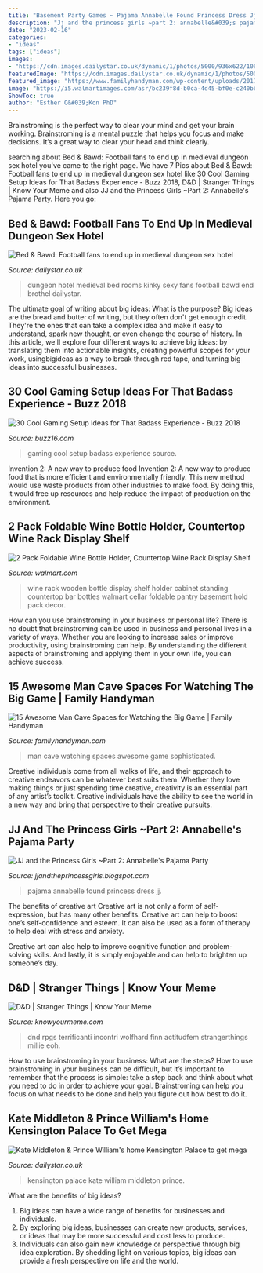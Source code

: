 ```yaml
---
title: "Basement Party Games ~ Pajama Annabelle Found Princess Dress Jj"
description: "Jj and the princess girls ~part 2: annabelle&#039;s pajama party"
date: "2023-02-16"
categories:
- "ideas"
tags: ["ideas"]
images:
- "https://cdn.images.dailystar.co.uk/dynamic/1/photos/5000/936x622/1068005.jpg"
featuredImage: "https://cdn.images.dailystar.co.uk/dynamic/1/photos/5000/936x622/1068005.jpg"
featured_image: "https://www.familyhandyman.com/wp-content/uploads/2017/10/classicbar_06.jpg"
image: "https://i5.walmartimages.com/asr/bc239f8d-b0ca-4d45-bf0e-c240bb249ea8.33b6725e7286f81f03df5455c473d84f.jpeg"
ShowToc: true
author: "Esther O&#039;Kon PhD"
---
```



Brainstroming is the perfect way to clear your mind and get your brain working. Brainstroming is a mental puzzle that helps you focus and make decisions. It’s a great way to clear your head and think clearly.

	

		
searching about Bed &amp; Bawd: Football fans to end up in medieval dungeon sex hotel you've came to the right page. We have 7 Pics about Bed &amp; Bawd: Football fans to end up in medieval dungeon sex hotel like 30 Cool Gaming Setup Ideas for That Badass Experience - Buzz 2018, D&amp;D | Stranger Things | Know Your Meme and also JJ and the Princess Girls ~Part 2: Annabelle&#039;s Pajama Party. Here you go:
		
    
## Bed &amp; Bawd: Football Fans To End Up In Medieval Dungeon Sex Hotel

<img loading=lazy src="https://cdn.images.dailystar.co.uk/dynamic/1/photos/972000/936x622/38972.jpg" onerror="this.onerror=null;this.src='https://tse2.mm.bing.net/th?id=OIP.YS0p5xSomUjFVMkKVY0cjAHaE6&amp;pid=15.1';" alt="Bed &amp; Bawd: Football fans to end up in medieval dungeon sex hotel">

_Source: dailystar.co.uk_

>dungeon hotel medieval bed rooms kinky sexy fans football bawd end brothel dailystar. 

	

The ultimate goal of writing about big ideas: What is the purpose?
Big ideas are the bread and butter of writing, but they often don't get enough credit. They're the ones that can take a complex idea and make it easy to understand, spark new thought, or even change the course of history. In this article, we'll explore four different ways to achieve big ideas: by translating them into actionable insights, creating powerful scopes for your work, usingbigideas as a way to break through red tape, and turning big ideas into successful businesses.

    
## 30 Cool Gaming Setup Ideas For That Badass Experience - Buzz 2018

<img loading=lazy src="http://buzz16.com/wp-content/uploads/2018/01/Cool-Gaming-Setup-Ideas-for-That-Badass-Experience-23.jpg" onerror="this.onerror=null;this.src='https://tse1.mm.bing.net/th?id=OIP.H9GV62KLKQ_ZeX-yr6JlvwHaE8&amp;pid=15.1';" alt="30 Cool Gaming Setup Ideas for That Badass Experience - Buzz 2018">

_Source: buzz16.com_

>gaming cool setup badass experience source. 

	

Invention 2: A new way to produce food
Invention 2: A new way to produce food that is more efficient and environmentally friendly. This new method would use waste products from other industries to make food. By doing this, it would free up resources and help reduce the impact of production on the environment.

    
## 2 Pack Foldable Wine Bottle Holder, Countertop Wine Rack Display Shelf

<img loading=lazy src="https://i5.walmartimages.com/asr/bc239f8d-b0ca-4d45-bf0e-c240bb249ea8.33b6725e7286f81f03df5455c473d84f.jpeg" onerror="this.onerror=null;this.src='https://tse4.mm.bing.net/th?id=OIP.m5ufMLtzJgWhKKoqOFt33QHaHa&amp;pid=15.1';" alt="2 Pack Foldable Wine Bottle Holder, Countertop Wine Rack Display Shelf">

_Source: walmart.com_

>wine rack wooden bottle display shelf holder cabinet standing countertop bar bottles walmart cellar foldable pantry basement hold pack decor. 

	

How can you use brainstroming in your business or personal life?
There is no doubt that brainstroming can be used in business and personal lives in a variety of ways. Whether you are looking to increase sales or improve productivity, using brainstroming can help. By understanding the different aspects of brainstroming and applying them in your own life, you can achieve success.

    
## 15 Awesome Man Cave Spaces For Watching The Big Game | Family Handyman

<img loading=lazy src="https://www.familyhandyman.com/wp-content/uploads/2017/10/classicbar_06.jpg" onerror="this.onerror=null;this.src='https://tse3.mm.bing.net/th?id=OIP.KzKS-zxa68cfOanlUIPCvAHaHa&amp;pid=15.1';" alt="15 Awesome Man Cave Spaces for Watching the Big Game | Family Handyman">

_Source: familyhandyman.com_

>man cave watching spaces awesome game sophisticated. 

	

Creative individuals come from all walks of life, and their approach to creative endeavors can be whatever best suits them. Whether they love making things or just spending time creative, creativity is an essential part of any artist’s toolkit. Creative individuals have the ability to see the world in a new way and bring that perspective to their creative pursuits.

    
## JJ And The Princess Girls ~Part 2: Annabelle&#039;s Pajama Party

<img loading=lazy src="http://2.bp.blogspot.com/-abDLi2-UppA/USKWiJ1dIBI/AAAAAAAAA_s/gwScSsrC2Zc/s1600/silly+017.JPG" onerror="this.onerror=null;this.src='https://tse1.mm.bing.net/th?id=OIP.dQ4dL-EOxpKX5mkzKyxL2wHaFj&amp;pid=15.1';" alt="JJ and the Princess Girls ~Part 2: Annabelle&#039;s Pajama Party">

_Source: jjandtheprincessgirls.blogspot.com_

>pajama annabelle found princess dress jj. 

	

The benefits of creative art
Creative art is not only a form of self-expression, but has many other benefits.
Creative art can help to boost one’s self-confidence and esteem. It can also be used as a form of therapy to help deal with stress and anxiety.

Creative art can also help to improve cognitive function and problem-solving skills. And lastly, it is simply enjoyable and can help to brighten up someone’s day.

    
## D&amp;D | Stranger Things | Know Your Meme

<img loading=lazy src="https://i.kym-cdn.com/photos/images/original/001/154/525/81e" onerror="this.onerror=null;this.src='https://tse2.mm.bing.net/th?id=OIP.LtowuK64XHj6PW3KeSG0OQHaEK&amp;pid=15.1';" alt="D&amp;D | Stranger Things | Know Your Meme">

_Source: knowyourmeme.com_

>dnd rpgs terrificanti incontri wolfhard finn actitudfem strangerthings millie eoh. 

	

How to use brainstroming in your business: What are the steps?
How to use brainstroming in your business can be difficult, but it’s important to remember that the process is simple: take a step back and think about what you need to do in order to achieve your goal. Brainstroming can help you focus on what needs to be done and help you figure out how best to do it.

    
## Kate Middleton &amp; Prince William&#039;s Home Kensington Palace To Get Mega

<img loading=lazy src="https://cdn.images.dailystar.co.uk/dynamic/1/photos/5000/936x622/1068005.jpg" onerror="this.onerror=null;this.src='https://tse2.mm.bing.net/th?id=OIP.et5L9g8C4uI-I4ApgJtI4QHaE6&amp;pid=15.1';" alt="Kate Middleton &amp; Prince William&#039;s home Kensington Palace to get mega">

_Source: dailystar.co.uk_

>kensington palace kate william middleton prince. 

	

What are the benefits of big ideas?
1. Big ideas can have a wide range of benefits for businesses and individuals. 
2. By exploring big ideas, businesses can create new products, services, or ideas that may be more successful and cost less to produce. 
3. Individuals can also gain new knowledge or perspective through big idea exploration. By shedding light on various topics, big ideas can provide a fresh perspective on life and the world.

